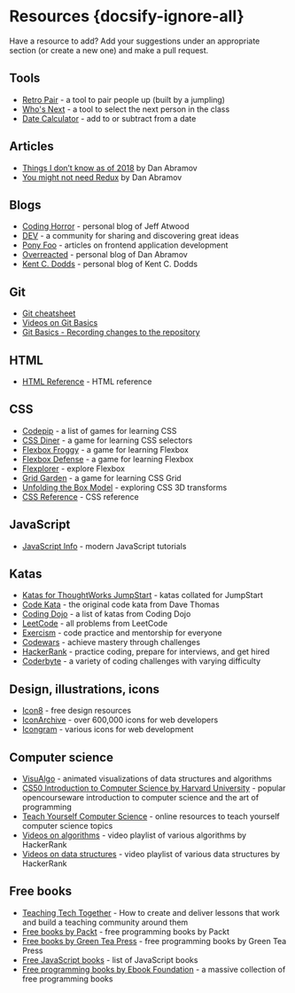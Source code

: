 # Resources {docsify-ignore-all}

Have a resource to add? Add your suggestions under an appropriate section (or create a new one) and make a pull request.

## Tools

- [Retro Pair](https://retropair.herokuapp.com/) - a tool to pair people up (built by a jumpling)
- [Who's Next](https://whoisnext.netlify.com/) - a tool to select the next person in the class
- [Date Calculator](https://www.timeanddate.com/date/dateadd.html) - add to or subtract from a date

## Articles

- [Things I don’t know as of 2018](https://overreacted.io/things-i-dont-know-as-of-2018/) by Dan Abramov
- [You might not need Redux](https://medium.com/@dan_abramov/you-might-not-need-redux-be46360cf367) by Dan Abramov

## Blogs

- [Coding Horror](https://blog.codinghorror.com/) - personal blog of Jeff Atwood
- [DEV](https://dev.to/) - a community for sharing and discovering great ideas
- [Pony Foo](https://ponyfoo.com/) - articles on frontend application development
- [Overreacted](https://overreacted.io/) - personal blog of Dan Abramov
- [Kent C. Dodds](https://kentcdodds.com/blog) - personal blog of Kent C. Dodds

## Git

- [Git cheatsheet](https://github.github.com/training-kit/downloads/github-git-cheat-sheet/)
- [Videos on Git Basics](https://git-scm.com/videos)
- [Git Basics - Recording changes to the repository](https://git-scm.com/book/en/v2/Git-Basics-Recording-Changes-to-the-Repository)

## HTML

- [HTML Reference](https://htmlreference.io/) - HTML reference

## CSS

- [Codepip](https://codepip.com/) - a list of games for learning CSS
- [CSS Diner](https://flukeout.github.io/) - a game for learning CSS selectors
- [Flexbox Froggy](https://flexboxfroggy.com/) - a game for learning Flexbox
- [Flexbox Defense](http://www.flexboxdefense.com/) - a game for learning Flexbox
- [Flexplorer](https://bennettfeely.com/flexplorer/) - explore Flexbox
- [Grid Garden](https://cssgridgarden.com/) - a game for learning CSS Grid
- [Unfolding the Box Model](https://rupl.github.io/unfold/) - exploring CSS 3D transforms
- [CSS Reference](https://cssreference.io/) - CSS reference

## JavaScript

- [JavaScript Info](https://javascript.info/) - modern JavaScript tutorials

## Katas

- [Katas for ThoughtWorks JumpStart](https://github.com/thoughtworks-jumpstart/katas) - katas collated for JumpStart
- [Code Kata](http://codekata.com/) - the original code kata from Dave Thomas
- [Coding Dojo](http://codingdojo.org/kata/) - a list of katas from Coding Dojo
- [LeetCode](https://leetcode.com/problemset/all/?difficulty=Easy) - all problems from LeetCode
- [Exercism](https://exercism.io/) - code practice and mentorship for everyone
- [Codewars](https://www.codewars.com/) - achieve mastery through challenges
- [HackerRank](https://www.hackerrank.com/) - practice coding, prepare for interviews, and get hired
- [Coderbyte](https://coderbyte.com/challenges) - a variety of coding challenges with varying difficulty

## Design, illustrations, icons

- [Icon8](https://icons8.com/) - free design resources
- [IconArchive](http://www.iconarchive.com/) - over 600,000 icons for web developers
- [Icongram](https://icongr.am/) - various icons for web development

## Computer science

- [VisuAlgo](https://visualgo.net/en) - animated visualizations of data structures and algorithms
- [CS50 Introduction to Computer Science by Harvard University](https://cs50.harvard.edu/x/) - popular opencourseware introduction to computer science and the art of programming
- [Teach Yourself Computer Science](https://teachyourselfcs.com/) - online resources to teach yourself computer science topics
- [Videos on algorithms](https://www.youtube.com/watch?v=KEEKn7Me-ms&list=PLI1t_8YX-ApvMthLj56t1Rf-Buio5Y8KL) - video playlist of various algorithms by HackerRank
- [Videos on data structures](https://www.youtube.com/watch?v=IhJGJG-9Dx8&list=PLI1t_8YX-Apv-UiRlnZwqqrRT8D1RhriX) - video playlist of various data structures by HackerRank

## Free books

- [Teaching Tech Together](https://teachtogether.tech) - How to create and deliver lessons that work
  and build a teaching community around them
- [Free books by Packt](https://www.packtpub.com/free-learning) - free programming books by Packt
- [Free books by Green Tea Press](https://greenteapress.com) - free programming books by Green Tea Press
- [Free JavaScript books](https://jsbooks.revolunet.com/) - list of JavaScript books
- [Free programming books by Ebook Foundation](https://ebookfoundation.github.io/free-programming-books/free-programming-books.html) - a massive collection of free programming books
